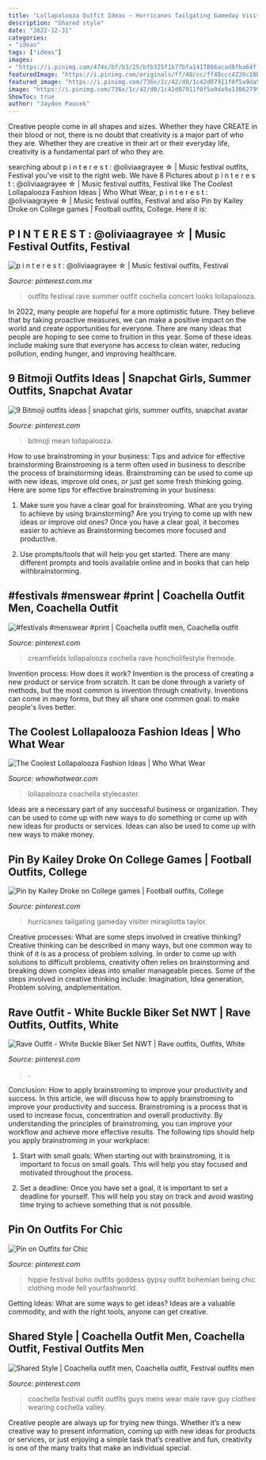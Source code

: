 ```yaml
---
title: "Lollapalooza Outfit Ideas ~ Hurricanes Tailgating Gameday Visiter Miragliotta Taylor"
description: "Shared style"
date: "2022-12-31"
categories:
- "ideas"
tags: ["ideas"]
images:
- "https://i.pinimg.com/474x/bf/b3/25/bfb325f1b77bfa1417866acad8fba64f.jpg"
featuredImage: "https://i.pinimg.com/originals/ff/40/cc/ff40ccc4228c10b1f831656fc61bf0ce.png"
featured_image: "https://i.pinimg.com/736x/1c/42/d0/1c42d07911f0f5a9da9a1306279907af--coachella-outfit-ideas.jpg"
image: "https://i.pinimg.com/736x/1c/42/d0/1c42d07911f0f5a9da9a1306279907af--coachella-outfit-ideas.jpg"
ShowToc: true
author: "Jaydon Paucek"
---
```



Creative people come in all shapes and sizes. Whether they have CREATE in their blood or not, there is no doubt that creativity is a major part of who they are. Whether they are creative in their art or their everyday life, creativity is a fundamental part of who they are.

	

		
searching about p i n t e r e s t : @oliviaagrayee ☆ | Music festival outfits, Festival you've visit to the right web. We have 8 Pictures about p i n t e r e s t : @oliviaagrayee ☆ | Music festival outfits, Festival like The Coolest Lollapalooza Fashion Ideas | Who What Wear, p i n t e r e s t : @oliviaagrayee ☆ | Music festival outfits, Festival and also Pin by Kailey Droke on College games | Football outfits, College. Here it is:
		
    
## P I N T E R E S T : @oliviaagrayee ☆ | Music Festival Outfits, Festival

<img loading=lazy src="https://i.pinimg.com/originals/aa/00/b1/aa00b1ea354507cb6727b2b7b369a7f0.jpg" onerror="this.onerror=null;this.src='https://tse1.mm.bing.net/th?id=OIP.GmL0BHin4ZZycX-ZS028TwHaKP&amp;pid=15.1';" alt="p i n t e r e s t : @oliviaagrayee ☆ | Music festival outfits, Festival">

_Source: pinterest.com.mx_

>outfits festival rave summer outfit cochella concert looks lollapalooza. 

	

In 2022, many people are hopeful for a more optimistic future. They believe that by taking proactive measures, we can make a positive impact on the world and create opportunities for everyone. There are many ideas that people are hoping to see come to fruition in this year. Some of these ideas include making sure that everyone has access to clean water, reducing pollution, ending hunger, and improving healthcare.

    
## 9 Bitmoji Outfits Ideas | Snapchat Girls, Summer Outfits, Snapchat Avatar

<img loading=lazy src="https://i.pinimg.com/474x/bf/b3/25/bfb325f1b77bfa1417866acad8fba64f.jpg" onerror="this.onerror=null;this.src='https://tse1.mm.bing.net/th?id=OIP.Y2ZwS-t1Yvw_Vuln9CJV1AAAAA&amp;pid=15.1';" alt="9 Bitmoji outfits ideas | snapchat girls, summer outfits, snapchat avatar">

_Source: pinterest.com_

>bitmoji mean lollapalooza. 

	

How to use brainstroming in your business: Tips and advice for effective brainstorming
Brainstroming is a term often used in business to describe the process of brainstorming ideas. Brainstroming can be used to come up with new ideas, improve old ones, or just get some fresh thinking going. Here are some tips for effective brainstroming in your business: 
1. Make sure you have a clear goal for brainstroming. What are you trying to achieve by using brainstorming? Are you trying to come up with new ideas or improve old ones? Once you have a clear goal, it becomes easier to achieve as Brainstorming becomes more focused and productive. 

2. Use prompts/tools that will help you get started. There are many different prompts and tools available online and in books that can help withbrainstorming.

    
## #festivals #menswear #print | Coachella Outfit Men, Coachella Outfit

<img loading=lazy src="https://i.pinimg.com/736x/1c/42/d0/1c42d07911f0f5a9da9a1306279907af--coachella-outfit-ideas.jpg" onerror="this.onerror=null;this.src='https://tse1.mm.bing.net/th?id=OIP.bOtcFZ8eLM9ItBNx8YzMvgHaJ3&amp;pid=15.1';" alt="#festivals #menswear #print | Coachella outfit men, Coachella outfit">

_Source: pinterest.com_

>creamfields lollapalooza cochella rave honcholifestyle fremode. 

	

Invention process: How does it work?
Invention is the process of creating a new product or service from scratch. It can be done through a variety of methods, but the most common is invention through creativity. Inventions can come in many forms, but they all share one common goal: to make people's lives better.

    
## The Coolest Lollapalooza Fashion Ideas | Who What Wear

<img loading=lazy src="https://cdn.cliqueinc.com/posts/229718/lollapalooza-fashion-229718-1501107501763-image.700x0c.jpg" onerror="this.onerror=null;this.src='https://tse2.mm.bing.net/th?id=OIP.85NHGyzI8vxq5ZtmI4wcIQHaMg&amp;pid=15.1';" alt="The Coolest Lollapalooza Fashion Ideas | Who What Wear">

_Source: whowhatwear.com_

>lollapalooza coachella stylecaster. 

	

Ideas are a necessary part of any successful business or organization. They can be used to come up with new ways to do something or come up with new ideas for products or services. Ideas can also be used to come up with new ways to make money.

    
## Pin By Kailey Droke On College Games | Football Outfits, College

<img loading=lazy src="https://i.pinimg.com/originals/cc/12/3e/cc123e71b5fcbb65bba9af2539a9b563.jpg" onerror="this.onerror=null;this.src='https://tse1.mm.bing.net/th?id=OIP.ran4GcNhrpGRz0XouoJFeAHaIB&amp;pid=15.1';" alt="Pin by Kailey Droke on College games | Football outfits, College">

_Source: pinterest.com_

>hurricanes tailgating gameday visiter miragliotta taylor. 

	

Creative processes: What are some steps involved in creative thinking?
Creative thinking can be described in many ways, but one common way to think of it is as a process of problem solving. In order to come up with solutions to difficult problems, creativity often relies on brainstorming and breaking down complex ideas into smaller manageable pieces. Some of the steps involved in creative thinking include: Imagination, Idea generation, Problem solving, andplementation.

    
## Rave Outfit - White Buckle Biker Set NWT | Rave Outfits, Outfits, White

<img loading=lazy src="https://i.pinimg.com/originals/ff/40/cc/ff40ccc4228c10b1f831656fc61bf0ce.png" onerror="this.onerror=null;this.src='https://tse1.mm.bing.net/th?id=OIP.jbFRfocS_JID3i8RB5WBSQHaWO&amp;pid=15.1';" alt="Rave Outfit - White Buckle Biker Set NWT | Rave outfits, Outfits, White">

_Source: pinterest.com_

>. 

	

Conclusion: How to apply brainstroming to improve your productivity and success.
In this article, we will discuss how to apply brainstroming to improve your productivity and success. Brainstroming is a process that is used to increase focus, concentration and overall productivity. By understanding the principles of brainstroming, you can improve your workflow and achieve more effective results. The following tips should help you apply brainstroming in your workplace: 
1) Start with small goals: When starting out with brainstroming, it is important to focus on small goals. This will help you stay focused and motivated throughout the process. 

2) Set a deadline: Once you have set a goal, it is important to set a deadline for yourself. This will help you stay on track and avoid wasting time trying to achieve something that is not possible.

    
## Pin On Outfits For Chic

<img loading=lazy src="https://i.pinimg.com/736x/52/a3/26/52a326978c960dcf18104ae8e2d89474--indie-hippie-fashion-hippie-boho-outfits.jpg" onerror="this.onerror=null;this.src='https://tse2.mm.bing.net/th?id=OIP.d3HWOKuHzOrlUJgA-libRgAAAA&amp;pid=15.1';" alt="Pin on Outfits for Chic">

_Source: pinterest.com_

>hippie festival boho outfits goddess gypsy outfit bohemian being chic clothing mode fell yourfashworld. 

	

Getting Ideas: What are some ways to get ideas?
Ideas are a valuable commodity, and with the right tools, anyone can get creative.

    
## Shared Style | Coachella Outfit Men, Coachella Outfit, Festival Outfits Men

<img loading=lazy src="https://i.pinimg.com/originals/66/0d/af/660daf60e6abbb6a33f080794dfb6b01.jpg" onerror="this.onerror=null;this.src='https://tse1.mm.bing.net/th?id=OIP.575Ma_7-hqgk3Qhi-DxsQwHaLG&amp;pid=15.1';" alt="Shared Style | Coachella outfit men, Coachella outfit, Festival outfits men">

_Source: pinterest.com_

>coachella festival outfit outfits guys mens wear male rave guy clothes wearing cochella valley. 

	

Creative people are always up for trying new things. Whether it’s a new creative way to present information, coming up with new ideas for products or services, or just enjoying a simple task that’s creative and fun, creativity is one of the many traits that make an individual special.

